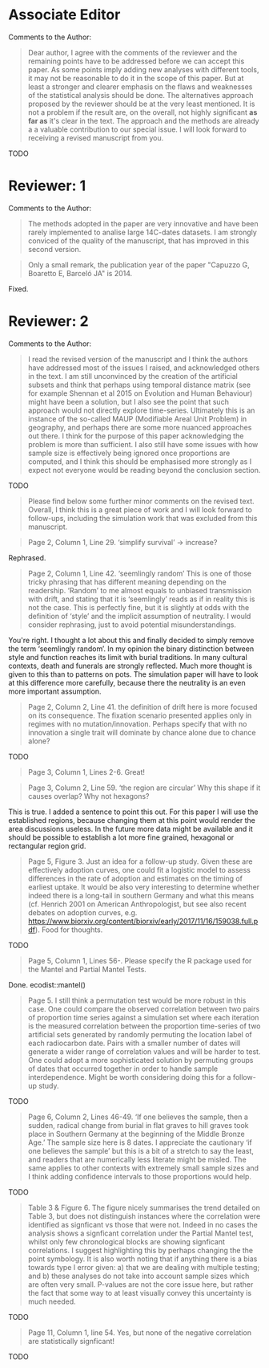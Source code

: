 # Associate Editor

Comments to the Author:

> Dear author, 
> I agree with the comments of the reviewer and the remaining points have to be addressed before we can accept this paper.  As some points imply adding new analyses with different tools, it may not be reasonable to  do it in the scope of this paper. But at least a stronger and clearer emphasis on the flaws and weaknesses of the statistical analysis should be done.  The alternatives approach proposed by the reviewer should be at the very least mentioned. It is not a problem if the result are, on the overall, not highly significant __as far as__ it's clear in the text. The approach and the methods are already a a valuable contribution to our special issue. I will look forward to receiving a revised manuscript from you.

TODO

# Reviewer: 1

Comments to the Author:

> The methods adopted in the paper are very innovative and have been rarely implemented to analise large 14C-dates datasets. I am strongly conviced of the quality of the manuscript, that has improved in this second version.

> Only a small remark, the publication year of the paper "Capuzzo G, Boaretto E, Barceló JA" is 2014.

Fixed.

# Reviewer: 2

Comments to the Author:

> I read the revised version of the manuscript and I think the authors have addressed most of the issues I raised, and acknowledged others in the text. I am still unconvinced by the creation of the artificial subsets and think that perhaps using temporal distance matrix (see for example Shennan et al 2015 on Evolution and Human Behaviour) might have been a solution, but I also see the point that such approach would not directly explore time-series. Ultimately this is an instance of the so-called MAUP (Modifiable Areal Unit Problem) in geography, and perhaps there are some more nuanced approaches out there. I think for the purpose of this paper acknowledging the problem is more than sufficient.  I also still have some issues with how sample size is effectively being ignored once proportions are computed, and I think this should be emphasised more strongly as I expect not everyone would be reading beyond the conclusion section. 

TODO

> Please find below some further minor comments on the revised text. Overall, I think this is a great piece of work and I will look forward to follow-ups, including the simulation work that was excluded from this manuscript.

> Page 2, Column 1, Line 29. ‘simplify survival’ → increase?

Rephrased.

> Page 2, Column 1, Line 42. ‘seemlingly random’  This is one of those tricky phrasing that has different meaning depending on the readership. ‘Random’ to me almost equals to unbiased transmission with drift, and stating that it is ‘seemlingly’ reads as if in reality this is not the case. This is perfectly fine, but it is slightly at odds with the definition of ‘style’ and the implicit assumption of neutrality. I would consider rephrasing, just to avoid potential misunderstandings.

You're right. I thought a lot about this and finally decided to simply remove the term ‘seemlingly random’. In my opinion the binary distinction between style and function reaches its limit with burial traditions. In many cultural contexts, death and funerals are strongly reflected. Much more thought is given to this than to patterns on pots. The simulation paper will have to look at this difference more carefully, because there the neutrality is an even more important assumption.

> Page 2, Column 2, Line 41. the definition of drift here is more focused on its consequence. The fixation scenario presented applies only in regimes with no mutation/innovation. Perhaps specify that with no innovation a single trait will dominate by chance alone due to chance alone?

TODO

> Page 3, Column 1, Lines 2-6. Great!

> Page 3, Column 2, Line 59. ‘the region are circular’ Why this shape if it causes overlap? Why not hexagons?

This is true. I added a sentence to point this out. For this paper I will use the established regions, because changing them at this point would render the area discussions useless. In the future more data might be available and it should be possible to establish a lot more fine grained, hexagonal or rectangular region grid.

> Page 5, Figure 3. Just an idea for a follow-up study. Given these are effectively adoption curves, one could fit a logistic model to assess differences in the rate of adoption and estimates on the timing of earliest uptake. It would be also very interesting to determine whether indeed there is a long-tail in southern Germany and what this means (cf. Henrich 2001 on American Anthropologist, but see also recent debates on adoption curves, e.g. https://www.biorxiv.org/content/biorxiv/early/2017/11/16/159038.full.pdf). Food for thoughts.

TODO

> Page 5, Column 1, Lines 56-. Please specify the R package used for the Mantel and Partial Mantel Tests.

Done. ecodist::mantel()

> Page 5. I still think a permutation test would be more robust in this case. One could compare the observed correlation between two pairs of proportion time series against a simulation set where each iteration is the measured correlation between the proportion time-series of two artificial sets generated by randomly permuting the location label of each radiocarbon date. Pairs with a smaller number of dates will generate a wider range of correlation values and will be harder to test. One could adopt a more sophisticated solution by permuting groups of dates that occurred together in order to handle sample interdependence. Might be worth considering doing this for a follow-up study.

TODO

> Page 6, Column 2, Lines 46-49. ‘If one believes the sample, then a sudden, radical change from burial in flat graves to hill graves took place in Southern Germany at the beginning of the Middle Bronze Age.’  The sample size here is 8 dates. I appreciate the cautionary ‘if one believes the sample’ but this is a bit of a stretch to say the least, and readers that are numerically less literate might be misled. The same applies to other contexts with extremely small sample sizes and I think adding confidence intervals to those proportions would help.

TODO

> Table 3 & Figure 6. The figure nicely summarises the trend detailed on Table 3, but does not distinguish instances where the correlation were identified as signficant vs those that were not. Indeed in no cases the analysis shows a signficant correlation under the Partial Mantel test, whilst only few chronological blocks are showing signficant correlations. I suggest highlighting this by perhaps changing the the point symbology. It is also worth noting that if anything there is a bias towards type I error given: a) that we are dealing with multiple testing; and b) these analyses do not take into account sample sizes which are often very small. P-values are not the core issue here, but rather the fact that some way to at least visually convey this uncertainty is much needed. 

TODO

> Page 11, Column 1, line 54. Yes, but none of the negative correlation are statistically signficant!

TODO
